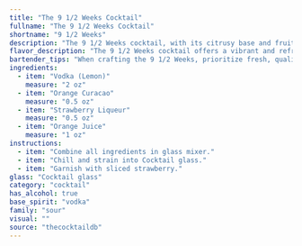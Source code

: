 ```yaml
---
title: "The 9 1/2 Weeks Cocktail"
fullname: "The 9 1/2 Weeks Cocktail"
shortname: "9 1/2 Weeks"
description: "The 9 1/2 Weeks cocktail, with its citrusy base and fruit liqueurs, belongs to the **Sour family**, a classic cocktail style originating in the 18th century. It likely emerged from the American bar scene, combining the tartness of citrus with the sweetness of liqueurs and the refreshing touch of fruit juice. "
flavor_description: "The 9 1/2 Weeks cocktail offers a vibrant and refreshing experience.  Absolut Citron's citrus notes dance with the sweetness of orange curaçao and strawberry liqueur, creating a delightful fruity harmony.  A touch of tartness from orange juice adds balance, resulting in a sweet and tangy cocktail that's perfect for a warm evening.  Think of a summer sunset captured in a glass. "
bartender_tips: "When crafting the 9 1/2 Weeks, prioritize fresh, quality ingredients. Chill your Absolut Citron and orange juice beforehand for a crisp, refreshing drink. Shake vigorously with ice to ensure proper dilution and a smooth texture. A delicate balance is key: use a light hand with the strawberry liqueur for a subtle sweetness, and adjust the curacao to your liking. Garnish with a strawberry slice or orange twist for a vibrant touch. "
ingredients:
  - item: "Vodka (Lemon)"
    measure: "2 oz"
  - item: "Orange Curacao"
    measure: "0.5 oz"
  - item: "Strawberry Liqueur"
    measure: "0.5 oz"
  - item: "Orange Juice"
    measure: "1 oz"
instructions:
  - item: "Combine all ingredients in glass mixer."
  - item: "Chill and strain into Cocktail glass."
  - item: "Garnish with sliced strawberry."
glass: "Cocktail glass"
category: "cocktail"
has_alcohol: true
base_spirit: "vodka"
family: "sour"
visual: ""
source: "thecocktaildb"
---
```



